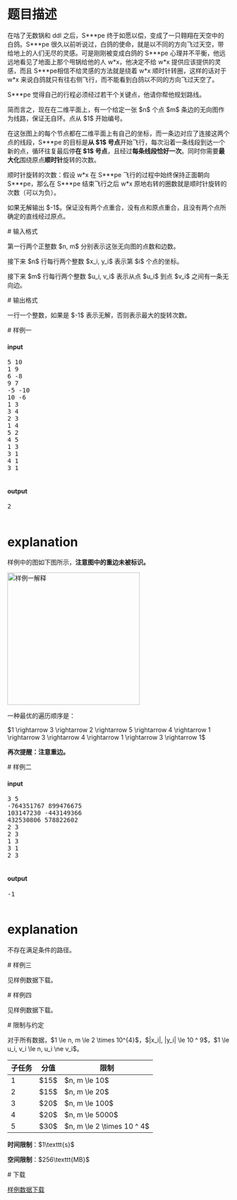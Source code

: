 # 题目描述

<p>在咕了无数锅和 ddl 之后，S***pe 终于如愿以偿，变成了一只翱翔在天空中的白鸽。S***pe 很久以前听说过，白鸽的使命，就是以不同的方向飞过天空，带给地上的人们无尽的灵感。可是刚刚被变成白鸽的 S***pe 心理并不平衡，他远远地看见了地面上那个甩锅给他的人 w*x，他决定不给 w*x 提供应该提供的灵感，而且 S***pe相信不给灵感的方法就是绕着 w*x 顺时针转圈，这样的话对于 w*x 来说白鸽就只有往右侧飞行，而不能看到白鸽以不同的方向飞过天空了。</p>
<p>S***pe 觉得自己的行程必须经过若干个关键点，他请你帮他规划路线。</p>
<p>简而言之，现在在二维平面上，有一个给定一张 $n$ 个点 $m$ 条边的无向图作为线路，保证无自环。点从 $1$ 开始编号。</p>
<p>在这张图上的每个节点都在二维平面上有自己的坐标，而一条边对应了连接这两个点的线段，S***pe 的目标是<strong>从 $1$ 号点</strong>开始飞行，每次沿着一条线段到达一个新的点，循环往复最后停<strong>在 $1$ 号点</strong>，且经过<strong>每条线段恰好一次</strong>。同时你需要<strong>最大化</strong>围绕原点<strong>顺时针</strong>旋转的次数。</p>
<p>顺时针旋转的次数：假设 w*x 在 S***pe 飞行的过程中始终保持正面朝向 S***pe，那么在 S***pe 结束飞行之后 w*x 原地右转的圈数就是顺时针旋转的次数（可以为负）。</p>
<p>如果无解输出 $-1$。保证没有两个点重合，没有点和原点重合，且没有两个点所确定的直线经过原点。</p>
# 输入格式


<p>第一行两个正整数 $n, m$ 分别表示这张无向图的点数和边数。</p>
<p>接下来 $n$ 行每行两个整数 $x_i, y_i$ 表示第 $i$ 个点的坐标。</p>
<p>接下来 $m$ 行每行两个整数 $u_i, v_i$ 表示从点 $u_i$ 到点 $v_i$ 之间有一条无向边。</p>
# 输出格式


<p>一行一个整数，如果是 $-1$ 表示无解，否则表示最大的旋转次数。</p>
# 样例一


<h4>input</h4>
<pre>5 10
1 9
6 -8
9 7
-5 -10
10 -6
1 3
3 4
2 3
1 4
5 2
4 5
1 3
3 1
4 1
3 1

</pre>

<h4>output</h4>
<pre>2

</pre>

# explanation


<p>样例中的图如下图所示，<strong>注意图中的重边未被标识。</strong></p>
<p><img class="img-responsive center-block" src="source/uoj/389/img/aHR0cDovL2ltZy51b2ouYWMvcHJvYmxlbS8zODkvMS5qcGc=.jpg" width="300" alt="样例一解释"/></p>
<p>一种最优的遍历顺序是：</p>
<p>$1 \rightarrow 3 \rightarrow 2 \rightarrow 5 \rightarrow 4 \rightarrow 1 \rightarrow 3 \rightarrow 4 \rightarrow 1 \rightarrow 3 \rightarrow 1$</p>
<p><strong>再次提醒：注意重边。</strong></p>
# 样例二


<h4>input</h4>
<pre>3 5
-764351767 899476675
103147230 -443149366
432530806 578822602
2 3
2 3
1 3
3 1
2 3

</pre>

<h4>output</h4>
<pre>-1

</pre>

# explanation


<p>不存在满足条件的路径。</p>
# 样例三


<p>见样例数据下载。</p>
# 样例四


<p>见样例数据下载。</p>
# 限制与约定


<p>对于所有数据，$1 \le n, m \le 2 \times 10^{4}$，$|x_i|, |y_i| \le 10 ^ 9$，$1 \le u_i, v_i \le n, u_i \ne v_i$。</p>
<div class="table-responsive">
<table class="table table-bordered table-text-center table-vertical-middle"><thead><tr><th>子任务</th><th>分值</th><th>限制</th></tr></thead><tbody><tr><td>1</td><td>$15$</td><td>$n, m \le 10$</td></tr><tr><td>2</td><td>$15$</td><td>$n, m \le 20$</td></tr><tr><td>3</td><td>$20$</td><td>$n, m \le 100$</td></tr><tr><td>4</td><td>$20$</td><td>$n, m \le 5000$</td></tr><tr><td>5</td><td>$30$</td><td>$n, m \le 2 \times 10 ^ 4$</td></tr></tbody></table></div>

<p><strong>时间限制</strong>：$1\texttt{s}$</p>
<p><strong>空间限制</strong>：$256\texttt{MB}$</p>
# 下载


<p><a href="/download.php?type=problem&amp;id=389">样例数据下载</a></p>
